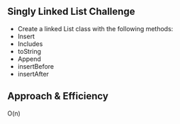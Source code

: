## Singly Linked List Challenge

- Create a linked List class with the following methods:
- Insert
- Includes
- toString
- Append
- insertBefore
- insertAfter

## Approach & Efficiency

O(n)
